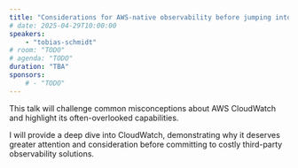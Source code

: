 ```yaml
---
title: "Considerations for AWS-native observability before jumping into a >$100k/yr 3rd party tool"
# date: 2025-04-29T10:00:00
speakers:
    - "tobias-schmidt"
# room: "TODO"
# agenda: "TODO"
duration: "TBA"
sponsors:
    # - "TODO"
---
```


This talk will challenge common misconceptions about AWS CloudWatch and highlight its often-overlooked capabilities.

I will provide a deep dive into CloudWatch, demonstrating why it deserves greater attention and consideration before committing to costly third-party observability solutions.
